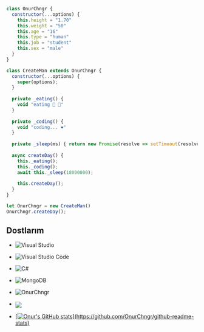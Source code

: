 ```js
class OnurChngr {
  constructor(...options) {
    this.height = "1.70"
    this.weight = "50"
    this.age = "16"
    this.type = "human"
    this.job = "student"
    this.sex = "male"
  }
}

class CreateMan extends OnurChngr {
  constructor(...options) {
    super(options);
  }
  
  private _eating() {
    void "eating 🥩 🍷"
  }
  
  private _coding() {
    void "coding... ❤️"
  }
  
  private _sleep(ms) { return new Promise(resolve => setTimeout(resolve, ms)) }
  
  async createDay() {
    this._eating();
    this._coding();
    await this._sleep(18000000);
    
    this.createDay();
  }
}

let OnurChngr = new CreateMan()
OnurChngr.createDay();
```



##  Dostlarım
- ![Visual Studio](https://img.shields.io/badge/Visual%20Studio-5C2D91.svg?style=for-the-badge&logo=visual-studio&logoColor=white)
- ![Visual Studio Code](https://img.shields.io/badge/Visual%20Studio%20Code-0078d7.svg?style=for-the-badge&logo=visual-studio-code&logoColor=white)
- ![C#](https://img.shields.io/badge/c%23-%23239120.svg?style=for-the-badge&logo=c-sharp&logoColor=white)
- ![MongoDB](https://img.shields.io/badge/MongoDB-%234ea94b.svg?style=for-the-badge&logo=mongodb&logoColor=white) 
- <img src="https://komarev.com/ghpvc/?username=OnurChngr&label=Ziyaretçi%20Sayısı&color=723F98" alt="OnurChngr"/> <a href="https://github.com/OnurChngr">
- <img align="center" src="https://github-readme-stats.vercel.app/api/top-langs/?username=OnurChngr&theme=light&hide_langs_below=1" />
  
- [![Onur's GitHub stats](https://github-readme-stats.vercel.app/api?username=OnurChngr&theme=dark&hide_langs_below=1")](https://github.com/OnurChngr/github-readme-stats)
 
 
</a>


<div align="center">


